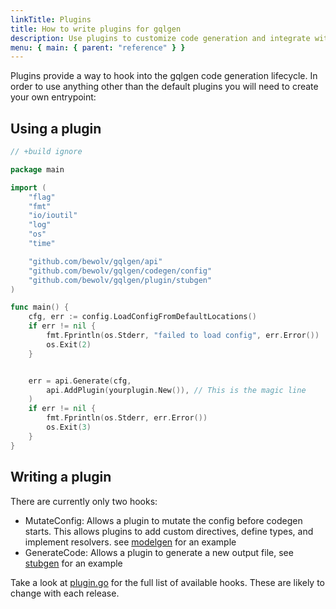 ```yaml
---
linkTitle: Plugins
title: How to write plugins for gqlgen
description: Use plugins to customize code generation and integrate with other libraries
menu: { main: { parent: "reference" } }
---
```


Plugins provide a way to hook into the gqlgen code generation lifecycle. In order to use anything other than the
default plugins you will need to create your own entrypoint:

## Using a plugin

```go
// +build ignore

package main

import (
	"flag"
	"fmt"
	"io/ioutil"
	"log"
	"os"
	"time"

	"github.com/bewolv/gqlgen/api"
	"github.com/bewolv/gqlgen/codegen/config"
	"github.com/bewolv/gqlgen/plugin/stubgen"
)

func main() {
	cfg, err := config.LoadConfigFromDefaultLocations()
	if err != nil {
		fmt.Fprintln(os.Stderr, "failed to load config", err.Error())
		os.Exit(2)
	}


	err = api.Generate(cfg,
		api.AddPlugin(yourplugin.New()), // This is the magic line
	)
	if err != nil {
		fmt.Fprintln(os.Stderr, err.Error())
		os.Exit(3)
	}
}

```

## Writing a plugin

There are currently only two hooks:

- MutateConfig: Allows a plugin to mutate the config before codegen starts. This allows plugins to add
  custom directives, define types, and implement resolvers. see
  [modelgen](https://github.com/bewolv/gqlgen/tree/master/plugin/modelgen) for an example
- GenerateCode: Allows a plugin to generate a new output file, see
  [stubgen](https://github.com/bewolv/gqlgen/tree/master/plugin/stubgen) for an example

Take a look at [plugin.go](https://github.com/bewolv/gqlgen/blob/master/plugin/plugin.go) for the full list of
available hooks. These are likely to change with each release.
